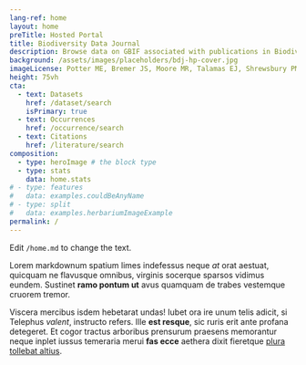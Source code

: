```yaml
---
lang-ref: home
layout: home
preTitle: Hosted Portal
title: Biodiversity Data Journal
description: Browse data on GBIF associated with publications in Biodiversity Data Journal
background: /assets/images/placeholders/bdj-hp-cover.jpg
imageLicense: Potter ME, Bremer JS, Moore MR, Talamas EJ, Shrewsbury PM (2023) _Telenomus cristatus_ Johnson (Hymenoptera, Scelionidae): new diagnostic data, distribution records and host associations. Biodiversity Data Journal 11, [https://doi.org/10.3897/BDJ.11.e111347](https://doi.org/10.3897/BDJ.11.e111347)
height: 75vh
cta:
  - text: Datasets
    href: /dataset/search
    isPrimary: true
  - text: Occurrences
    href: /occurrence/search
  - text: Citations
    href: /literature/search  
composition:
  - type: heroImage # the block type
  - type: stats
    data: home.stats
# - type: features
#   data: examples.couldBeAnyName
# - type: split
#   data: examples.herbariumImageExample
permalink: /
---
```


Edit `/home.md` to change the text.

Lorem markdownum spatium limes indefessus neque *at* orat aestuat, quicquam ne
flavusque omnibus, virginis socerque sparsos vidimus eundem. Sustinet **ramo
pontum ut** avus quamquam de trabes vestemque cruorem tremor.

Viscera mercibus isdem hebetarat undas! Iubet ora ire unum telis adicit, si
Telephus *valent*, instructo refers. Ille **est resque**, sic ruris erit ante
profana detegeret. Et cogor tractus arboribus prensurum praesens memorantur
neque inplet iussus temeraria merui **fas ecce** aethera dixit fieretque [plura
tollebat altius](http://virgineusque.net/est.html).
